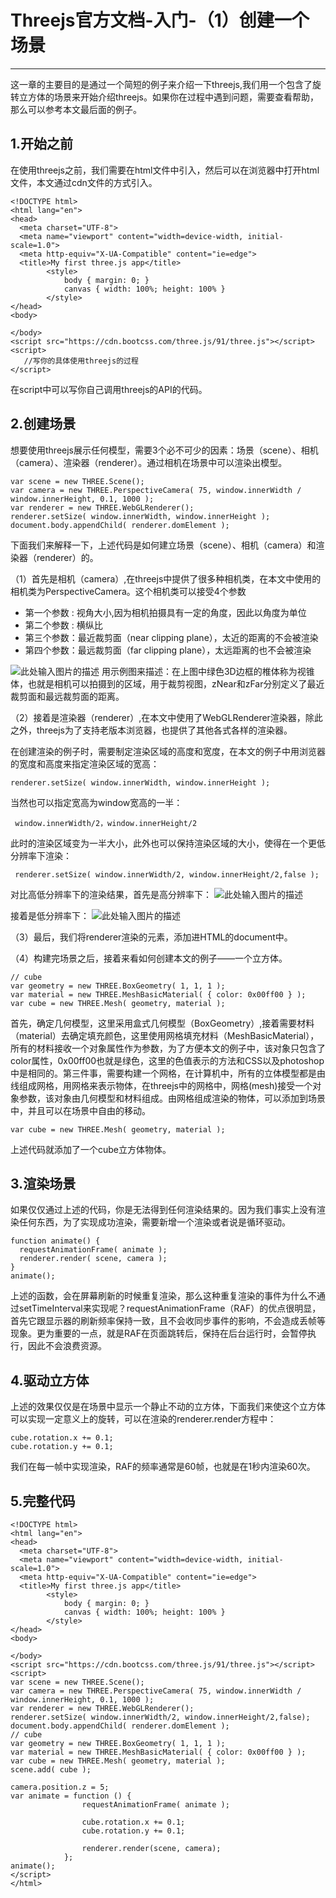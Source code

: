 # Threejs官方文档-入门-（1）创建一个场景

------

这一章的主要目的是通过一个简短的例子来介绍一下threejs,我们用一个包含了旋转立方体的场景来开始介绍threejs。如果你在过程中遇到问题，需要查看帮助，那么可以参考本文最后面的例子。


## 1.开始之前

在使用threejs之前，我们需要在html文件中引入，然后可以在浏览器中打开html文件，本文通过cdn文件的方式引入。

    <!DOCTYPE html>
    <html lang="en">
    <head>
      <meta charset="UTF-8">
      <meta name="viewport" content="width=device-width, initial-scale=1.0">
      <meta http-equiv="X-UA-Compatible" content="ie=edge">
      <title>My first three.js app</title>
    		<style>
    			body { margin: 0; }
    			canvas { width: 100%; height: 100% }
    		</style>
    </head>
    <body>

    </body>
    <script src="https://cdn.bootcss.com/three.js/91/three.js"></script>
    <script>
       //写你的具体使用threejs的过程
    </script>

在script中可以写你自己调用threejs的API的代码。

## 2.创建场景

想要使用threejs展示任何模型，需要3个必不可少的因素：场景（scene）、相机（camera）、渲染器（renderer）。通过相机在场景中可以渲染出模型。

    var scene = new THREE.Scene();
    var camera = new THREE.PerspectiveCamera( 75, window.innerWidth /     window.innerHeight, 0.1, 1000 );
    var renderer = new THREE.WebGLRenderer();
    renderer.setSize( window.innerWidth, window.innerHeight );
    document.body.appendChild( renderer.domElement );

下面我们来解释一下，上述代码是如何建立场景（scene）、相机（camera）和渲染器（renderer）的。

（1）首先是相机（camera）,在threejs中提供了很多种相机类，在本文中使用的相机类为PerspectiveCamera。这个相机类可以接受4个参数

 - 第一个参数 : 视角大小,因为相机拍摄具有一定的角度，因此以角度为单位
 - 第二个参数 : 横纵比
 - 第三个参数：最近裁剪面（near clipping plane），太近的距离的不会被渲染
 - 第四个参数：最远裁剪面（far clipping plane），太远距离的也不会被渲染
 
![此处输入图片的描述][1]
用示例图来描述：在上图中绿色3D边框的椎体称为视锥体，也就是相机可以拍摄到的区域，用于裁剪视图，zNear和zFar分别定义了最近裁剪面和最远裁剪面的距离。

（2）接着是渲染器（renderer）,在本文中使用了WebGLRenderer渲染器，除此之外，threejs为了支持老版本浏览器，也提供了其他各式各样的渲染器。

在创建渲染的例子时，需要制定渲染区域的高度和宽度，在本文的例子中用浏览器的宽度和高度来指定渲染区域的宽高：

    renderer.setSize( window.innerWidth, window.innerHeight );
    
当然也可以指定宽高为window宽高的一半：

     window.innerWidth/2，window.innerHeight/2

此时的渲染区域变为一半大小，此外也可以保持渲染区域的大小，使得在一个更低分辨率下渲染：

     renderer.setSize( window.innerWidth/2, window.innerHeight/2,false );

对比高低分辨率下的渲染结果，首先是高分辨率下：
![此处输入图片的描述][2]

接着是低分辨率下：
![此处输入图片的描述][3]

（3）最后，我们将renderer渲染的元素，添加进HTML的document中。

（4）构建完场景之后，接着来看如何创建本文的例子——一个立方体。

    // cube
    var geometry = new THREE.BoxGeometry( 1, 1, 1 );
    var material = new THREE.MeshBasicMaterial( { color: 0x00ff00 } );
    var cube = new THREE.Mesh( geometry, material );

首先，确定几何模型，这里采用盒式几何模型（BoxGeometry）,接着需要材料（material）去确定填充颜色，这里使用网格填充材料（MeshBasicMaterial），所有的材料接收一个对象属性作为参数，为了方便本文的例子中，该对象只包含了color属性，0x00ff00也就是绿色，这里的色值表示的方法和CSS以及photoshop中是相同的。第三件事，需要构建一个网格，在计算机中，所有的立体模型都是由线组成网格，用网格来表示物体，在threejs中的网格中，网格(mesh)接受一个对象参数，该对象由几何模型和材料组成。由网格组成渲染的物体，可以添加到场景中，并且可以在场景中自由的移动。

    var cube = new THREE.Mesh( geometry, material );

上述代码就添加了一个cube立方体物体。

## 3.渲染场景

如果仅仅通过上述的代码，你是无法得到任何渲染结果的。因为我们事实上没有渲染任何东西，为了实现成功渲染，需要新增一个渲染或者说是循环驱动。

    function animate() {
      requestAnimationFrame( animate );
      renderer.render( scene, camera );
    }
    animate();
上述的函数，会在屏幕刷新的时候重复渲染，那么这种重复渲染的事件为什么不通过setTimeInterval来实现呢？requestAnimationFrame（RAF）的优点很明显，首先它跟显示器的刷新频率保持一致，且不会收同步事件的影响，不会造成丢帧等现象。更为重要的一点，就是RAF在页面跳转后，保持在后台运行时，会暂停执行，因此不会浪费资源。

## 4.驱动立方体

上述的效果仅仅是在场景中显示一个静止不动的立方体，下面我们来使这个立方体可以实现一定意义上的旋转，可以在渲染的renderer.render方程中：

    cube.rotation.x += 0.1;
    cube.rotation.y += 0.1;

我们在每一帧中实现渲染，RAF的频率通常是60帧，也就是在1秒内渲染60次。

## 5.完整代码

    <!DOCTYPE html>
    <html lang="en">
    <head>
      <meta charset="UTF-8">
      <meta name="viewport" content="width=device-width, initial-scale=1.0">
      <meta http-equiv="X-UA-Compatible" content="ie=edge">
      <title>My first three.js app</title>
    		<style>
    			body { margin: 0; }
    			canvas { width: 100%; height: 100% }
    		</style>
    </head>
    <body>
    
    </body>
    <script src="https://cdn.bootcss.com/three.js/91/three.js"></script>
    <script>
    var scene = new THREE.Scene();
    var camera = new THREE.PerspectiveCamera( 75, window.innerWidth / window.innerHeight, 0.1, 1000 );
    var renderer = new THREE.WebGLRenderer();
    renderer.setSize( window.innerWidth/2, window.innerHeight/2,false);
    document.body.appendChild( renderer.domElement );
    // cube
    var geometry = new THREE.BoxGeometry( 1, 1, 1 );
    var material = new THREE.MeshBasicMaterial( { color: 0x00ff00 } );
    var cube = new THREE.Mesh( geometry, material );
    scene.add( cube );
    
    camera.position.z = 5;
    var animate = function () {
    				requestAnimationFrame( animate );
    
    				cube.rotation.x += 0.1;
    				cube.rotation.y += 0.1;
    
    				renderer.render(scene, camera);
    			};
    animate();
    </script>
    </html>


  [1]: https://github.com/forthealllight/learn-threejs/blob/master/images/demo1-1.png
  [2]: https://github.com/forthealllight/learn-threejs/blob/master/images/demo1-2.gif
  [3]: https://github.com/forthealllight/learn-threejs/blob/master/images/demo1-3.gif